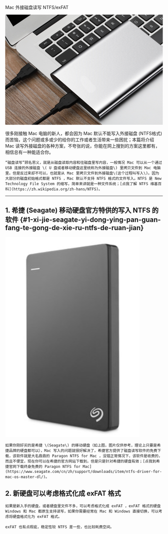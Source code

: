 Mac 外接磁盘读写 NTFS/exFAT

![](/assets/Xnip2018-10-20_16-26-49.png)

很多刚接触 Mac 电脑的新人，都会因为 Mac 默认不能写入外接磁盘 \(NTFS格式\) 而苦恼，这个问题或多或少的给你的工作或者生活带来一些困扰；本篇将介绍 Mac 读写外接磁盘的各种方案，不夸张的说，你能在网上搜到的方案这里都有，相信总有一种能适合你。

```
“磁盘读写”顾名思义，就是从磁盘读取内容和往磁盘里写内容，一般情况 Mac 可以从一个通过 USB 连接的外接磁盘 \( U 盘或者移动硬盘这里统称为外接磁盘\) 里拷贝文件到 Mac 电脑里。但是反过来却不可以，也就是从 Mac 里拷贝文件到外接磁盘\(这个过程叫写入\)。因为大部分的磁盘初始格式都是 NTFS ，Mac 默认不支持 NTFS 格式的文件写入。NTFS 是 New Technology File System 的缩写，简单来讲就是一种文件系统；[点我了解 NTFS 维基百科](https://zh.wikipedia.org/zh-hans/NTFS)。
```

---

## 1. 希捷 \(Seagate\) 移动硬盘官方特供的写入 NTFS 的软件 {#1-xi-jie-seagate-yi-dong-ying-pan-guan-fang-te-gong-de-xie-ru-ntfs-de-ruan-jian}

![](/assets/Xnip2018-10-20_16-35-47.png)

```
如果你刚好买的是希捷 \(Seagate\) 的移动硬盘（如上图，图片仅供参考，理论上只要是希捷品牌的硬盘都可以），Mac 写入的问题就很好解决了，希捷官方提供了磁盘读写软件的免费下载，该软件就是大名鼎鼎的 Paragon NTFS for Mac ，没错正常情况下，该软件是收费的，而且不便宜，现在你可以在希捷的官方网站下载到，但是只是针对希捷的硬盘有效；[点我到希捷官网下载终身免费的 Paragon NTFS for Mac](https://www.seagate.com/cn/zh/support/downloads/item/ntfs-driver-for-mac-os-master-dl/)。
```

## 2. 新硬盘可以考虑格式化成 exFAT 格式

```
如果是新入手的硬盘，或者硬盘里文件不多，可以考虑格式化成 exFAT ，exFAT 格式的硬盘 Windows 和 Mac 都原生支持读写，如果你需要经常在 Mac 和 Windows 直接切换，可以考虑将硬盘格式化为 exFAT 格式。 

exFAT 也有点瑕疵，稳定性较 NTFS 差一些，也比较耗费空间。
```



